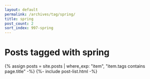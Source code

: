 ```yaml
---
layout: default
permalink: /archives/tag/spring/
title: spring
post_count: 2
sort_index: 997-spring
---
```

<h1 class="page-heading">Posts tagged with spring</h1>
{% assign posts = site.posts | where_exp: "item", "item.tags contains page.title" -%}
{%- include post-list.html -%}
